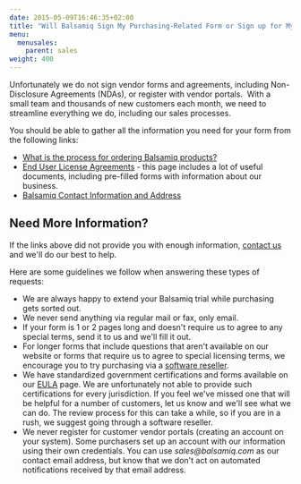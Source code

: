 ```yaml
---
date: 2015-05-09T16:46:35+02:00
title: "Will Balsamiq Sign My Purchasing-Related Form or Sign up for My Vendor Portal?"
menu:
  menusales:
    parent: sales
weight: 400
---
```


Unfortunately we do not sign vendor forms and agreements, including Non-Disclosure Agreements (NDAs), or register with vendor portals.
​
With a small team and thousands of new customers each month, we need to streamline everything we do, including our sales processes.

You should be able to gather all the information you need for your form from the following links:

*   [What is the process for ordering Balsamiq products?](/sales/ordering/)
*   [End User License Agreements](https://balsamiq.com/eulas/) - this page includes a lot of useful documents, including pre-filled forms with information about our business.
*   [Balsamiq Contact Information and Address](https://balsamiq.com/company/#contact)

## Need More Information?

If the links above did not provide you with enough information, [contact us](https://balsamiq.com/company/contact/) and we'll do our best to help.

Here are some guidelines we follow when answering these types of requests:

*   We are always happy to extend your Balsamiq trial while purchasing gets sorted out.
*   We never send anything via regular mail or fax, only email.
*   If your form is 1 or 2 pages long and doesn't require us to agree to any special terms, send it to us and we'll fill it out.
*   For longer forms that include questions that aren't available on our website or forms that require us to agree to special licensing terms, we encourage you to try purchasing via a [software reseller](/sales/resellers/).
*   We have standardized government certifications and forms available on our [EULA](https://balsamiq.com/eulas/) page. We are unfortunately not able to provide such certifications for every jurisdiction. If you feel we've missed one that will be helpful for a number of customers, let us know and we'll see what we can do. The review process for this can take a while, so if you are in a rush, we suggest going through a software reseller.
*   We never register for customer vendor portals (creating an account on your system). Some purchasers set up an account with our information using their own credentials. You can use _sales@balsamiq.com_ as our contact email address, but know that we don't act on automated notifications received by that email address.